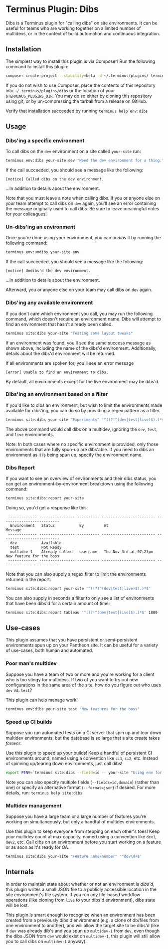 # Terminus Plugin: Dibs

Dibs is a Terminus plugin for "calling dibs" on site environments. It can be
useful for teams who are working together on a limited number of multidevs, or
in the context of build automation and continuous integration.


## Installation

The simplest way to install this plugin is via Composer! Run the following
command to install this plugin:

```sh
composer create-project --stability=beta -d ~/.terminus/plugins/ terminus-plugin-project/terminus-dibs-plugin:~1
```

If you do not wish to use Composer, place the contents of this repository into
`~/.terminus/plugins/dibs` or the location of your `$TERMINUS_PLUGINS_DIR`. You
may do so either by cloning this repository using git, or by un-compressing the
tarball from a release on GitHub.

Verify that installation succeeded by running `terminus help env:dibs`


## Usage

### Dibs'ing a specific environment

To call dibs on the `dev` environment on a site called `your-site` run:

```sh
terminus env:dibs your-site.dev "Need the dev environment for a thing."
```

If the call succeeded, you should see a message like the following:

```
[notice] Called dibs on the dev environment.
```

...In addition to details about the environment.

Note that you must leave a note when calling dibs. If you or anyone else on your
team attempt to call dibs on `dev` again, you'll see an error containing the
message originally used to call dibs. Be sure to leave meaningful notes for your
colleagues!

### Un-dibs'ing an environment

Once you're done using your environment, you can _undibs_ it by running the
following command:

```sh
terminus env:undibs your-site.env
```

If the call succeeded, you should see a message like the following:

```
[notice] Undibs'd the dev environment.
```

...In addition to details about the environment.

Afterward, you or anyone else on your team may call dibs on `dev` again.

### Dibs'ing any available environment

If you don't care which environment you call, you may run the following command,
which doesn't require an environment name. Dibs will attempt to find an
environment that hasn't already been called.

```sh
terminus site:dibs your-site "Testing some layout tweaks"
```

If an environment was found, you'll see the same success message as shown above,
including the name of the dibs'd environment. Additionally, details about the
dibs'd environment will be returned.

If all environments are spoken for, you'll see an error message

```
[error] Unable to find an environment to dibs.
```

By default, all environments except for the live environment may be dibs'd.

### Dibs'ing an environment based on a filter

If you'd like to dibs an environment, but wish to limit the environments made
available for dibs'ing, you can do so by providing a regex pattern as a filter.

```sh
terminus site:dibs your-site "Experiments" '^((?!^(dev|test|live)$).)*$'
```

The above command would call dibs on a multidev, ignoring the `dev`, `test`, and
`live` environments.

Note: In both cases where no specific environment is provided, only those
environments that are fully spun-up are dibs'able. If you need to dibs an
environment as it is being spun up, specify the environment name.

### Dibs Report

If you want to see an overview of environments and their dibs status, you can
get an environment-by-environment breakdown using the following command:

```sh
terminus site:dibs:report your-site
```

Doing so, you'd get a response like this:

```
 ------------- ---------------- ---------- ------------------------ --------------------------
  Environment   Status           By         At                       Message
 ------------- ---------------- ---------- ------------------------ --------------------------
  dev           Available
  test          Not Ready
  multidev-1    Already called   username   Thu Nov 3rd at 07:23pm   New feature for the boss
 ------------- ---------------- ---------- ------------------------ --------------------------
```

Note that you can also supply a regex filter to limit the environments returned
in the report:

```sh
terminus site:dibs:report your-site '^((?!^(dev|test|live)$).)*$'
```

You can also supply in seconds a filter to only see a list of environments that have been dibs'd for a certain amount of time:

```sh
terminus site:dibs:report tableau '^((?!^(dev|test|live)$).)*$' 1800
```


## Use-cases

This plugin assumes that you have persistent or semi-persistent environments
spun up on your Pantheon site. It can be useful for a variety of use-cases, both
human and automated.

### Poor man's multidev

Suppose you have a team of two or more and you're working for a client who is
too stingy for multidevs. If two of you want to try out new configurations in
the same area of the site, how do you figure out who uses `dev` vs. `test`?

This plugin can help manage work!

```sh
terminus env:dibs your-site.test "New features for the boss"
```

### Speed up CI builds

Suppose you run automated tests on a CI server that spin up and tear down
multidev environments, but the database is so large that a site create takes
_forever_.

Use this plugin to speed up your builds! Keep a handful of persistent CI
environments around, named using a convention like `ci1`, `ci2`, etc. Instead of
spinning up/tearing down environments, just call dibs!

```sh
export PENV=`terminus site:dibs --field=id -- your-site "Using env for build." '^ci\d$'`
```

Note you can also specify multiple fields (`--fields=id,domain`) (rather than
one) or specify an alternative format (`--format=json`) if desired. For more
details, run: `terminus help site:dibs`

### Multidev management

Suppose you have a large team or a large number of features you're working on
simultaneously, but only a handful of multidev environments.

Use this plugin to keep everyone from stepping on each other's toes! Keep your
multidev count at max capacity, named using a convention like `dev1`, `dev2`,
etc. Call dibs on an environment before you start working on a feature or as
soon as it's ready for QA.

```sh
terminus site:dibs your-site "Feature name/number" '^dev\d+$'
```

## Internals

In order to maintain state about whether or not an environment is _dibs'd_, this
plugin writes a small JSON file to a publicly accessible location in the site
environment's file system. If you run any file-based workflow operations (like
cloning from `live` to your dibs'd environment), dibs state will be lost.

This plugin _is_ smart enough to recognize when an environment has been created
from a previously dibs'd environment (e.g. a clone of db/files from one
environment to another), and will allow the target site to be dibs'd (like if
`dev` was already dib's and you spun up `multidev-1` from `dev`, even though the
dibs JSON from `dev` would exist on `multidev-1`, this plugin will still allow
you to call dibs on `multidev-1` anyway).
